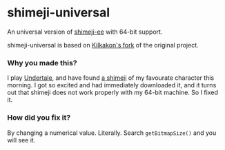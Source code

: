 # shimeji-universal

An universal version of [shimeji-ee](https://code.google.com/p/shimeji-ee/) with 64-bit support.

shimeji-universal is based on [Kilkakon's fork](http://kilkakon.com/projects/shimeji.php) of the original project.

### Why you made this?

I play [Undertale](http://store.steampowered.com/app/391540/), and have found [a shimeji](http://pkbunny.tumblr.com/) of my favourate character this morning. I got so excited and had immediately downloaded it, and it turns out that shimeji does not work properly with my 64-bit machine. So I fixed it.

### How did you fix it?

By changing a numerical value. Literally. Search `getBitmapSize()` and you will see it.
